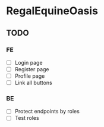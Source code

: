 # RegalEquineOasis


## TODO

### FE
- [ ] Login page
- [ ] Register page
- [ ] Profile page
- [ ] Link all buttons

### BE
- [ ] Protect endpoints by roles
- [ ] Test roles
